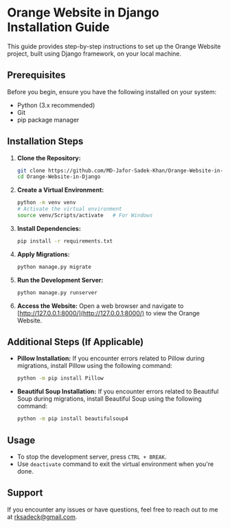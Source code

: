 # Orange Website in Django Installation Guide

This guide provides step-by-step instructions to set up the Orange Website project, built using Django framework, on your local machine.

## Prerequisites

Before you begin, ensure you have the following installed on your system:
- Python (3.x recommended)
- Git
- pip package manager

## Installation Steps

1. **Clone the Repository:**
   ```bash
   git clone https://github.com/MD-Jafor-Sadek-Khan/Orange-Website-in-Django.git
   cd Orange-Website-in-Django
   ```

2. **Create a Virtual Environment:**
   ```bash
   python -m venv venv
   # Activate the virtual environment
   source venv/Scripts/activate   # For Windows
   ```

3. **Install Dependencies:**
   ```bash
   pip install -r requirements.txt
   ```

4. **Apply Migrations:**
   ```bash
   python manage.py migrate
   ```

5. **Run the Development Server:**
   ```bash
   python manage.py runserver
   ```

6. **Access the Website:**
   Open a web browser and navigate to [http://127.0.0.1:8000/](http://127.0.0.1:8000/) to view the Orange Website.

## Additional Steps (If Applicable)

- **Pillow Installation:**
  If you encounter errors related to Pillow during migrations, install Pillow using the following command:
  ```bash
  python -m pip install Pillow
  ```

- **Beautiful Soup Installation:**
  If you encounter errors related to Beautiful Soup during migrations, install Beautiful Soup using the following command:
  ```bash
  python -m pip install beautifulsoup4
  ```

## Usage

- To stop the development server, press `CTRL + BREAK`.
- Use `deactivate` command to exit the virtual environment when you're done.

## Support

If you encounter any issues or have questions, feel free to reach out to me at [rksadeck@gmail.com](mailto:rksadeck@gmail.com).

